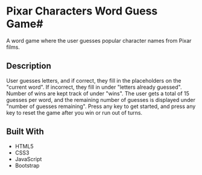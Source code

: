 # Pixar Characters Word Guess Game# 

A word game where the user guesses popular character names from Pixar films. 

## Description

User guesses letters, and if correct, they fill in the placeholders on the "current word". If incorrect, they fill in under "letters already guessed". Number of wins are kept track of under "wins". The user gets a total of 15 guesses per word, and the remaining number of guesses is displayed under "number of guesses remaining". Press any key to get started, and press any key to reset the game after you win or run out of turns.

## Built With

* HTML5
* CSS3
* JavaScript
* Bootstrap

